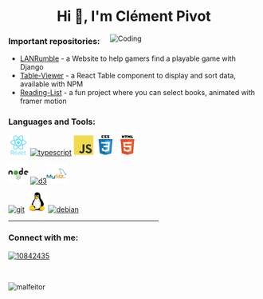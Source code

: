 <h1 align="center">Hi 👋, I'm Clément Pivot</h1>

<img align="right" alt="Coding" width="300" src="https://i.pinimg.com/originals/81/17/8b/81178b47a8598f0c81c4799f2cdd4057.gif">

<h3 align="left">Important repositories:</h3>
<ul align="left">
  <li><a href="https://github.com/Clement-Pivot/lanrumble-django" target="_blank" rel="noreferrer">LANRumble</a> - a Website to help gamers find a playable game with Django</li>
  <li><a href="https://github.com/malfeitor/table-viewer" target="_blank" rel="noreferrer">Table-Viewer</a> - a React Table component to display and sort data, available with NPM</li>
  <li><a href="https://github.com/malfeitor/reading-list" target="_blank" rel="noreferrer">Reading-List</a> - a fun project where you can select books, animated with framer motion</li>
</ul>

<h3 align="left">Languages and Tools:</h3>
<p align="left"> 
  <a href="https://reactjs.org/" target="_blank" rel="noreferrer"><img src="https://raw.githubusercontent.com/devicons/devicon/master/icons/react/react-original-wordmark.svg" alt="react" width="40" height="40"/></a> 
  <a href="https://www.typescriptlang.org/" target="_blank" rel="noreferrer"><img src="https://cdn.worldvectorlogo.com/logos/typescript.svg" alt="typescript" width="40" height="40" /></a>
  <a href="https://developer.mozilla.org/en-US/docs/Web/JavaScript" target="_blank" rel="noreferrer"><img src="https://raw.githubusercontent.com/devicons/devicon/master/icons/javascript/javascript-original.svg" alt="javascript" width="40" height="40"/></a> 
  <a href="https://www.w3schools.com/css/" target="_blank" rel="noreferrer"><img src="https://raw.githubusercontent.com/devicons/devicon/master/icons/css3/css3-original-wordmark.svg" alt="css3" width="40" height="40"/></a> 
  <a href="https://www.w3.org/html/" target="_blank" rel="noreferrer"><img src="https://raw.githubusercontent.com/devicons/devicon/master/icons/html5/html5-original-wordmark.svg" alt="html5" width="40" height="40"/></a>

<a href="https://nodejs.org" target="_blank" rel="noreferrer"><img src="https://raw.githubusercontent.com/devicons/devicon/master/icons/nodejs/nodejs-original-wordmark.svg" alt="nodejs" width="40" height="40"/></a>
<a href="https://d3js.org/" target="_blank" rel="noreferrer"><img src="https://raw.githubusercontent.com/d3/d3-logo/6d9c471aa852033501d00ca63fe73d9f8be82d1d/d3.svg" alt="d3" width="40" height="40" /></a><a href="https://www.mysql.com/" target="_blank" rel="noreferrer"><img src="https://raw.githubusercontent.com/devicons/devicon/master/icons/mysql/mysql-original-wordmark.svg" alt="mysql" width="40" height="40"/></a>
<a href="https://www.python.org" target="_blank" rel="noreferrer">

<a href="https://git-scm.com/" target="_blank" rel="noreferrer"><img src="https://www.vectorlogo.zone/logos/git-scm/git-scm-icon.svg" alt="git" width="40" height="40"/></a>
<a href="https://www.linux.org/" target="_blank" rel="noreferrer"><img src="https://raw.githubusercontent.com/devicons/devicon/master/icons/linux/linux-original.svg" alt="linux" width="40" height="40"/></a>
<a href="https://www.debian.org/" target="_blank" rel="nereferrer"><img src="https://www.debian.org/logos/openlogo-nd.svg" width="40" height="40" alt="debian" /></a>

</p>
<hr width="60%" >
<h3 align="left">Connect with me:</h3>
<p align="left">
<a href="https://stackoverflow.com/users/10842435" target="blank"><img align="center" src="https://www.vectorlogo.zone/logos/stackoverflow/stackoverflow-icon.svg" alt="10842435" height="30" width="40" /></a>
</p>
<br>
<p align="left"> <img src="https://komarev.com/ghpvc/?username=malfeitor&label=Profile%20views&color=0e75b6&style=flat" alt="malfeitor" /> </p>
